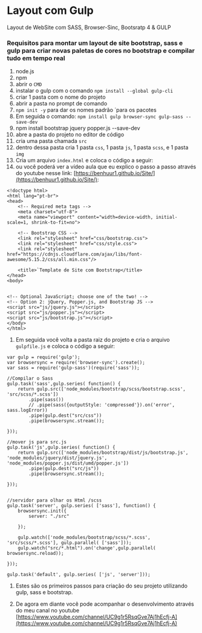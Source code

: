 # Layout com Gulp
 Layout de WebSite com SASS, Browser-Sinc, Bootsratp 4 & GULP

### Requisitos para montar um layout de site bootstrap, sass e gulp para criar novas paletas de cores no bootstrap e compilar tudo em tempo real

1. node.js
1. npm 
1. abrir o `CMD`
1. instalar o gulp com o comando `npm install --global gulp-cli `
1. criar 1 pasta com o nome do projeto
1. abrir a pasta no prompt de comando
1. `npm init -y` para dar os nomes padrão ´para os pacotes
1. Em seguida o comando: `npm install gulp browser-sync gulp-sass --save-dev`
1. npm install bootstrap jquery popper.js --save-dev
1. abre a pasta do projeto no editor de código
1. cria uma pasta chamada `src`
1. dentro dessa pasta cria 1 pasta `css`, 1 pasta `js`, 1 pasta `scss`, e 1 pasta `img`
1. Cria um arquivo `index.html` e coloca o código a seguir: 
1. ou você poderá ver a vídeo aula que eu explico o passo a passo através do youtube nesse link:  [https://benhuur1.github.io/Site/](https://benhuur1.github.io/Site/):
```
<!doctype html>
<html lang="pt-br">
<head>
	<!-- Required meta tags -->
	<meta charset="utf-8">
	<meta name="viewport" content="width=device-width, initial-scale=1, shrink-to-fit=no">

	<!-- Bootstrap CSS -->
	<link rel="stylesheet" href="css/bootstrap.css">
	<link rel="stylesheet" href="css/style.css">
	<link rel="stylesheet" href="https://cdnjs.cloudflare.com/ajax/libs/font-awesome/5.15.2/css/all.min.css"/>

	<title>`Template de Site com Bootstrap</title>
</head>
<body>


<!-- Optional JavaScript; choose one of the two! -->
<!-- Option 2: jQuery, Popper.js, and Bootstrap JS -->
<script src="js/jquery.js"></script>
<script src="js/popper.js"></script>
<script src="js/bootstrap.js"></script>	
</body>
</html>
```

1. Em seguida você volta a pasta raiz do projeto e cria o arquivo `gulpfile.js` e coloca o código a seguir:

```
var gulp = require('gulp');
var browsersync = require('browser-sync').create();
var sass = require('gulp-sass')(require('sass'));

//Compilar o Sass
gulp.task('sass',gulp.series( function() {
    return gulp.src(['node_modules/bootstrap/scss/bootstrap.scss', 'src/scss/*.scss'])
        .pipe(sass())
        // .pipe(sass({outputStyle: 'compressed'}).on('error', sass.logError))
        .pipe(gulp.dest("src/css"))
        .pipe(browsersync.stream());

}));

//mover js para src.js
gulp.task('js',gulp.series( function() {
    return gulp.src(['node_modules/bootstrap/dist/js/bootstrap.js', 'node_modules/jquery/dist/jquery.js', 'node_modules/popper.js/dist/umd/popper.js'])
        .pipe(gulp.dest("src/js"))
        .pipe(browsersync.stream());

}));


//servidor para olhar os Html /scss
gulp.task('server', gulp.series( ['sass'], function() {
    browsersync.init({
        server: "./src"

    });

    gulp.watch(['node_modules/bootstrap/scss/*.scss', 'src/scss/*.scss'], gulp.parallel( ['sass']));
    gulp.watch("src/*.html").on('change',gulp.parallel( browsersync.reload));

}));

gulp.task('default', gulp.series( ['js', 'server']));
```
1. Estes são os primeiros passos para criação do seu projeto utilizando gulp, sass e bootstrap.

1. De agora em diante você pode acompanhar o desenvolvimento através do meu canal no youtube [https://www.youtube.com/channel/UC9g1r5RsqGve7Aj1hEcfj-A](https://www.youtube.com/channel/UC9g1r5RsqGve7Aj1hEcfj-A)